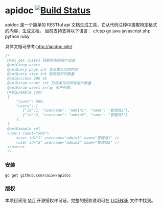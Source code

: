 apidoc [![Build Status](https://travis-ci.org/caixw/apidoc.svg?branch=master)](https://travis-ci.org/caixw/apidoc)
======

apidoc 是一个简单的 RESTful api 文档生成工具，它从代码注释中提取特定格式的内容，生成文档。
目前支持支持以下语言：
 c/cpp
 go
 java
 javascript
 php
 python
 ruby

具体文档可参考:http://apidoc.site/

```c
/*
 @api get /users 获取所有的用户信息
 @apiGroup users
 @apiQuery page int 显示第几页的内容
 @apiQuery size int 每页显示的数量
 @apiSuccess 200 ok
 @apiParam count int 符合条件的所有用户数量
 @apiParam users array 用户列表。
 @apiExample json
 {
     "count": 500,
     "users": [
        {"id":1, "username": "admin1", "name": "管理员2"},
        {"id":2, "username": "admin2", "name": "管理员2"}
     ],
 }
 @apiExmaple xml
 <users count="500">
     <user id="1" username="admin1" name="管理员1" />
     <user id="2" username="admin2" name="管理员2" />
 </users>
 */
```

### 安装

```shell
go get github.com/caixw/apidoc
```


### 版权

本项目采用 [MIT](http://opensource.org/licenses/MIT) 开源授权许可证，完整的授权说明可在 [LICENSE](LICENSE) 文件中找到。
